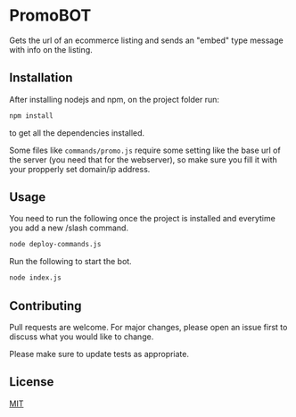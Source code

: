 # PromoBOT

Gets the url of an ecommerce listing and sends an "embed" type message with info on the listing.

## Installation

After installing nodejs and npm, on the project folder run:

```bash
npm install
```
to get all the dependencies installed.

Some files like `commands/promo.js` require some setting like the base url of the server (you need that for the webserver), so make sure you fill it with your propperly set domain/ip address.

## Usage

You need to run the following once the project is installed and everytime you add a new /slash command.
```bash
node deploy-commands.js
```

Run the following to start the bot.
```bash
node index.js
```
## Contributing

Pull requests are welcome. For major changes, please open an issue first
to discuss what you would like to change.

Please make sure to update tests as appropriate.

## License

[MIT](https://choosealicense.com/licenses/mit/)